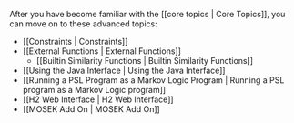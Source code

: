 After you have become familiar with the [[core topics | Core Topics]], you can move on to these advanced topics:

- [[Constraints | Constraints]]
- [[External Functions | External Functions]]
   - [[Builtin Similarity Functions | Builtin Similarity Functions]]
- [[Using the Java Interface | Using the Java Interface]]
- [[Running a PSL Program as a Markov Logic Program | Running a PSL program as a Markov Logic program]]
- [[H2 Web Interface | H2 Web Interface]]
- [[MOSEK Add On | MOSEK Add On]]